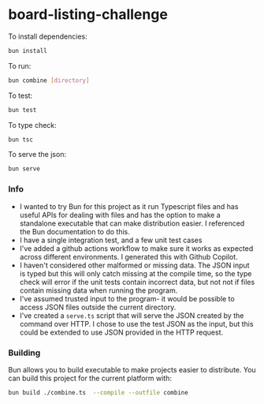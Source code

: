 # board-listing-challenge

To install dependencies:

```bash
bun install
```

To run:

```bash
bun combine [directory]
```

To test:

```bash
bun test
```

To type check:

```bash
bun tsc
```

To serve the json:

```bash
bun serve
```

### Info

+ I wanted to try Bun for this project as it run Typescript files and has useful APIs for dealing with files and has the option to make a standalone executable that can make distribution easier. I referenced the Bun documentation to do this.
+ I have a single integration test, and a few unit test cases
+ I've added a github actions workflow to make sure it works as expected across different environments. I generated this with Github Copilot.
+ I haven't considered other malformed or missing data. The JSON input is typed but this will only catch missing at the compile time, so the type check will error if the unit tests contain incorrect data, but not not if files contain missing data when running the program.
+ I've assumed trusted input to the program- it would be possible to access JSON files outside the current directory.
+ I've created a `serve.ts` script that will serve the JSON created by the command over HTTP. I chose to use the test JSON as the input, but this could be extended to use JSON provided in the HTTP request.


### Building

Bun allows you to build executable to make projects easier to distribute. You can build this project for the current platform with:

```bash
bun build ./combine.ts  --compile --outfile combine
```